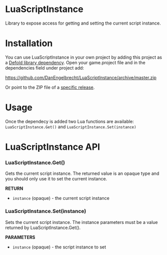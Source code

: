 # LuaScriptInstance

Library to expose access for getting and setting the current script instance.

# Installation
You can use LuaScriptInstance in your own project by adding this project as a [Defold library dependency](http://www.defold.com/manuals/libraries/). Open your game.project file and in the dependencies field under project add:

https://github.com/DanEngelbrecht/LuaScriptInstance/archive/master.zip

Or point to the ZIP file of a [specific release](https://github.com/DanEngelbrecht/LuaScriptInstance/releases).

# Usage
Once the dependecy is added two Lua functions are available:
`LuaScriptInstance.Get()` and `LuaScriptInstance.Set(instance)`

# LuaScriptInstance API

### LuaScriptInstance.Get()
Gets the current script instance. The returned value is an opaque type and you should only use it to set the current instance.

**RETURN**
* ```instance``` (opaque) - the current script instance

### LuaScriptInstance.Set(instance)
Sets the current script instance. The instance parameters must be a value returned by LuaScriptInstance.Get().

**PARAMETERS**
* ```instance``` (opaque) - the script instance to set

